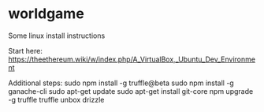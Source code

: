 # worldgame

Some linux install instructions

Start here:
    https://theethereum.wiki/w/index.php/A_VirtualBox,_Ubuntu_Dev_Environment

Additional steps:
    sudo npm install -g truffle@beta
    sudo npm install -g ganache-cli
    sudo apt-get update
    sudo apt-get install git-core
    npm upgrade -g truffle
    truffle unbox drizzle
    